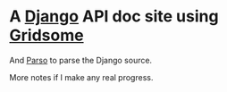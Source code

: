# A [Django][] API doc site using [Gridsome][]

[Django]: https://djangoproject.com
[Gridsome]: https://gridsome.org

And [Parso][] to parse the Django source.

[Parso]: https://parso.readthedocs.io/en/latest/index.html

More notes if I make any real progress.